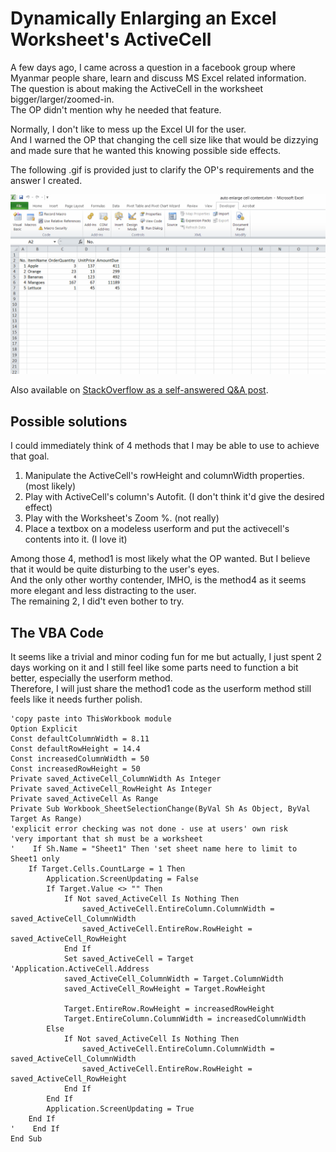 # Dynamically Enlarging an Excel Worksheet's ActiveCell

A few days ago, I came across a question in a facebook group where Myanmar people share, learn and discuss MS Excel related information.\
The question is about making the ActiveCell in the worksheet bigger/larger/zoomed-in.\
The OP didn't mention why he needed that feature.

Normally, I don't like to mess up the Excel UI for the user.\
And I warned the OP that changing the cell size like that would be dizzying and made sure that he wanted this knowing possible side effects.

The following .gif is provided just to clarify the OP's requirements and the answer I created.

![EnlargingActiveCell](images/EnlargingActiveCell.gif)

Also available on [StackOverflow as a self-answered Q&A post](https://stackoverflow.com/questions/69795647/excel-vba-how-to-dynamically-enlarge-expand-activecell/69795648#69795648).

## Possible solutions
I could immediately think of 4 methods that I may be able to use to achieve that goal.

1. Manipulate the ActiveCell's rowHeight and columnWidth properties. (most likely)
2. Play with ActiveCell's column's Autofit. (I don't think it'd give the desired effect)
3. Play with the Worksheet's Zoom %. (not really)
4. Place a textbox on a modeless userform and put the activecell's contents into it. (I love it)

Among those 4, method1 is most likely what the OP wanted. But I believe that it would be quite disturbing to the user's eyes.\
And the only other worthy contender, IMHO, is the method4 as it seems more elegant and less distracting to the user.\
The remaining 2, I did't even bother to try.

## The VBA Code
It seems like a trivial and minor coding fun for me but actually, I just spent 2 days working on it and I still feel like some parts need to function a bit better, especially the userform method.\
Therefore, I will just share the method1 code as the userform method still feels like it needs further polish.

```VBA
'copy paste into ThisWorkbook module
Option Explicit
Const defaultColumnWidth = 8.11
Const defaultRowHeight = 14.4
Const increasedColumnWidth = 50
Const increasedRowHeight = 50
Private saved_ActiveCell_ColumnWidth As Integer
Private saved_ActiveCell_RowHeight As Integer
Private saved_ActiveCell As Range
Private Sub Workbook_SheetSelectionChange(ByVal Sh As Object, ByVal Target As Range)
'explicit error checking was not done - use at users' own risk
'very important that sh must be a worksheet
'    If Sh.Name = "Sheet1" Then 'set sheet name here to limit to Sheet1 only
    If Target.Cells.CountLarge = 1 Then
        Application.ScreenUpdating = False
        If Target.Value <> "" Then
            If Not saved_ActiveCell Is Nothing Then
                saved_ActiveCell.EntireColumn.ColumnWidth = saved_ActiveCell_ColumnWidth
                saved_ActiveCell.EntireRow.RowHeight = saved_ActiveCell_RowHeight
            End If
            Set saved_ActiveCell = Target 'Application.ActiveCell.Address
            saved_ActiveCell_ColumnWidth = Target.ColumnWidth
            saved_ActiveCell_RowHeight = Target.RowHeight

            Target.EntireRow.RowHeight = increasedRowHeight
            Target.EntireColumn.ColumnWidth = increasedColumnWidth
        Else
            If Not saved_ActiveCell Is Nothing Then
                saved_ActiveCell.EntireColumn.ColumnWidth = saved_ActiveCell_ColumnWidth
                saved_ActiveCell.EntireRow.RowHeight = saved_ActiveCell_RowHeight
            End If
        End If
        Application.ScreenUpdating = True
    End If
'    End If
End Sub
```

